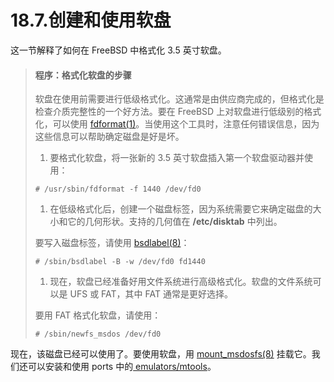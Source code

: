 # 18.7.创建和使用软盘

这一节解释了如何在 FreeBSD 中格式化 3.5 英寸软盘。

> #### 程序：格式化软盘的步骤
>
> 软盘在使用前需要进行低级格式化。这通常是由供应商完成的，但格式化是检查介质完整性的一个好方法。要在 FreeBSD 上对软盘进行低级别的格式化，可以使用 [fdformat(1)](https://www.freebsd.org/cgi/man.cgi?query=fdformat\&sektion=1\&format=html)。当使用这个工具时，注意任何错误信息，因为这些信息可以帮助确定磁盘是好是坏。
>
> 1. 要格式化软盘，将一张新的 3.5 英寸软盘插入第一个软盘驱动器并使用：
>
> ```
> # /usr/sbin/fdformat -f 1440 /dev/fd0
> ```
>
> 1. 在低级格式化后，创建一个磁盘标签，因为系统需要它来确定磁盘的大小和它的几何形状。支持的几何值在 **/etc/disktab** 中列出。
>
> 要写入磁盘标签，请使用 [bsdlabel(8)](https://www.freebsd.org/cgi/man.cgi?query=bsdlabel\&sektion=8\&format=html)：
>
> ```
> # /sbin/bsdlabel -B -w /dev/fd0 fd1440
> ```
>
> 1. 现在，软盘已经准备好用文件系统进行高级格式化。软盘的文件系统可以是 UFS 或 FAT，其中 FAT 通常是更好选择。
>
> 要用 FAT 格式化软盘，请使用：
>
> ```
> # /sbin/newfs_msdos /dev/fd0
> ```

现在，该磁盘已经可以使用了。要使用软盘，用 [mount\_msdosfs(8)](https://www.freebsd.org/cgi/man.cgi?query=mount\_msdosfs\&sektion=8\&format=html) 挂载它。我们还可以安装和使用 ports 中的[ emulators/mtools](https://cgit.freebsd.org/ports/tree/emulators/mtools/pkg-descr)。
